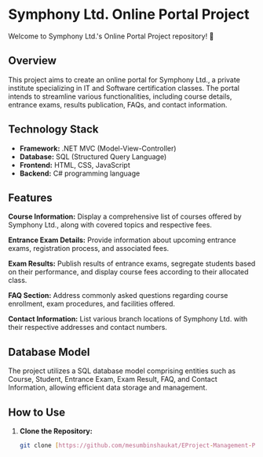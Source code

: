 # Symphony Ltd. Online Portal Project

Welcome to Symphony Ltd.'s Online Portal Project repository! 🚀

## Overview

This project aims to create an online portal for Symphony Ltd., a private institute specializing in IT and Software certification classes. The portal intends to streamline various functionalities, including course details, entrance exams, results publication, FAQs, and contact information.

## Technology Stack

- **Framework:** .NET MVC (Model-View-Controller)
- **Database:** SQL (Structured Query Language)
- **Frontend:** HTML, CSS, JavaScript
- **Backend:** C# programming language

## Features

**Course Information:** Display a comprehensive list of courses offered by Symphony Ltd., along with covered topics and respective fees.

**Entrance Exam Details:** Provide information about upcoming entrance exams, registration process, and associated fees.

**Exam Results:** Publish results of entrance exams, segregate students based on their performance, and display course fees according to their allocated class.

**FAQ Section:** Address commonly asked questions regarding course enrollment, exam procedures, and facilities offered.

**Contact Information:** List various branch locations of Symphony Ltd. with their respective addresses and contact numbers.

## Database Model

The project utilizes a SQL database model comprising entities such as Course, Student, Entrance Exam, Exam Result, FAQ, and Contact Information, allowing efficient data storage and management.

## How to Use

1. **Clone the Repository:**
   ```bash
   git clone [https://github.com/mesumbinshaukat/EProject-Management-Portal.git](https://github.com/mesumbinshaukat/EProject-Management-Portal.git)
